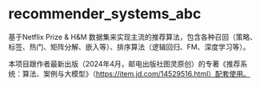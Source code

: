 # recommender_systems_abc

基于Netflix Prize & H&M 数据集来实现主流的推荐算法，包含各种召回（策略、标签、热门、矩阵分解、嵌入等）、排序算法（逻辑回归、FM、深度学习等）。


本项目跟作者最新出版（2024年4月，邮电出版社图灵原创）的专著《推荐系统：算法、案例与大模型》（https://item.jd.com/14529516.html）配套使用。
